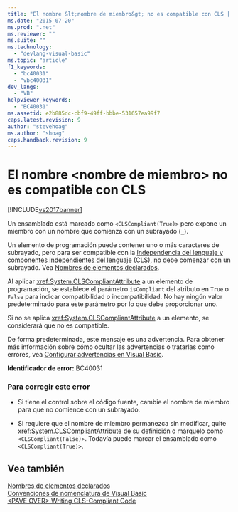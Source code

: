 ```yaml
---
title: "El nombre &lt;nombre de miembro&gt; no es compatible con CLS | Microsoft Docs"
ms.date: "2015-07-20"
ms.prod: ".net"
ms.reviewer: ""
ms.suite: ""
ms.technology: 
  - "devlang-visual-basic"
ms.topic: "article"
f1_keywords: 
  - "bc40031"
  - "vbc40031"
dev_langs: 
  - "VB"
helpviewer_keywords: 
  - "BC40031"
ms.assetid: e2b885dc-cbf9-49ff-bbbe-531657ea99f7
caps.latest.revision: 9
author: "stevehoag"
ms.author: "shoag"
caps.handback.revision: 9
---
```

# El nombre &lt;nombre de miembro&gt; no es compatible con CLS
[!INCLUDE[vs2017banner](../../../visual-basic/developing-apps/includes/vs2017banner.md)]

Un ensamblado está marcado como `<CLSCompliant(True)>` pero expone un miembro con un nombre que comienza con un subrayado \(`_`\).  
  
 Un elemento de programación puede contener uno o más caracteres de subrayado, pero para ser compatible con la [Independencia del lenguaje y componentes independientes del lenguaje](../Topic/Language%20Independence%20and%20Language-Independent%20Components.md) \(CLS\), no debe comenzar con un subrayado.  Vea [Nombres de elementos declarados](../../../visual-basic/programming-guide/language-features/declared-elements/declared-element-names.md).  
  
 Al aplicar <xref:System.CLSCompliantAttribute> a un elemento de programación, se establece el parámetro `isCompliant` del atributo en `True` o `False` para indicar compatibilidad o incompatibilidad.  No hay ningún valor predeterminado para este parámetro por lo que debe proporcionar uno.  
  
 Si no se aplica <xref:System.CLSCompliantAttribute> a un elemento, se considerará que no es compatible.  
  
 De forma predeterminada, este mensaje es una advertencia.  Para obtener más información sobre cómo ocultar las advertencias o tratarlas como errores, vea [Configurar advertencias en Visual Basic](/visual-studio/ide/configuring-warnings-in-visual-basic).  
  
 **Identificador de error:** BC40031  
  
### Para corregir este error  
  
-   Si tiene el control sobre el código fuente, cambie el nombre de miembro para que no comience con un subrayado.  
  
-   Si requiere que el nombre de miembro permanezca sin modificar, quite <xref:System.CLSCompliantAttribute> de su definición o márquelo como `<CLSCompliant(False)>`.  Todavía puede marcar el ensamblado como `<CLSCompliant(True)>`.  
  
## Vea también  
 [Nombres de elementos declarados](../../../visual-basic/programming-guide/language-features/declared-elements/declared-element-names.md)   
 [Convenciones de nomenclatura de Visual Basic](../../../visual-basic/programming-guide/program-structure/naming-conventions.md)   
 [\<PAVE OVER\> Writing CLS\-Compliant Code](http://msdn.microsoft.com/es-es/4c705105-69a2-4e5e-b24e-0633bc32c7f3)